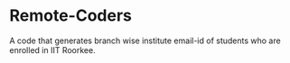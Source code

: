 # Remote-Coders
A code that generates branch wise institute email-id of students who are enrolled in IIT Roorkee.

